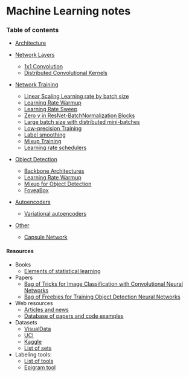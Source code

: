 # Machine Learning notes

### Table of contents
* <a href='network_architecture/network_architecture.md'>Architecture</a><br> 

* <a href='neural_network_layers/neural_network_layers.md'>Network Layers</a><br>
    * <a href='neural_network_layers/neural_network_layers.md#1x1-convolution'> 1x1 Convolution </a><br>
    * <a href='neural_network_layers/neural_network_layers.md#distributed-convolutional-kernels'> Distributed Convolutional Kernels </a><br>


* <a href='network_training/network_training.md'>Network Training</a><br>
    * <a href='network_training/network_training.md#linear-scaling-learning-rate-by-batch-size'>Linear Scaling Learning rate by batch size</a><br>
    * <a href='network_training/network_training.md#learning-rate-warmup'>Learning Rate Warmup</a><br>
    * <a href='network_training/network_training.md#learning-rate-sweep'>Learning Rate Sweep</a><br>
    * <a href='network_training/network_training.md#zero-%CE%B3-in-resnet-batchnormalization-blocks'>Zero γ in ResNet-BatchNormalization Blocks</a><br>
    * <a href='network_training/network_training.md#large-batch-size-with-distributed-mini-batches'>Large batch size with distributed mini-batches</a><br>
    * <a href='network_training/network_training.md#low-precision-training'>Low-precision Training</a><br>
    * <a href='network_training/network_training.md#label-smoothing'>Label smoothing</a><br>
    * <a href='network_training/network_training.md#mixup-training'>Mixup Training</a><br>
    * <a href='network_training/network_training.md#learning-rate-schedulers'>Learning rate schedulers</a><br>
    
* <a href='object_detection/object_detection.md'>Object Detection</a><br>
    * <a href='object_detection/object_detection.md#backbone-architectures'>Backbone Architectures</a><br>
    * <a href='object_detection/object_detection.md#learning-rate-warmup'>Learning Rate Warmup</a><br>
    * <a href='object_detection/object_detection.md#mixup-for-object-detection'>Mixup for Object Detection</a><br>
    * <a href='object_detection/object_detection.md#foveabox'>FoveaBox</a><br>
* <a href='autoencoders/autoencoders.md'>Autoencoders</a><br>
    * <a href='autoencoders/autoencoders.md#variational-autoencoders'>Variational autoencoders</a><br>
* <a href='other/other.md'>Other</a><br>
    * <a href='other/other.md#capsule-network'>Capsule Network</a><br>
#### Resources
* Books
    * [Elements of statistical learning](https://web.stanford.edu/~hastie/Papers/ESLII.pdf)
* Papers
    * [Bag of Tricks for Image Classification with Convolutional Neural Networks](https://arxiv.org/pdf/1812.01187.pdf)
    * [Bag of Freebies for Training Object Detection Neural Networks](https://arxiv.org/pdf/1902.04103.pdf)
* Web resources
    * [Articles and news](https://towardsdatascience.com/machine-learning/home)
    * [Database of papers and code examples](https://paperswithcode.com/sota)
* Datasets 
    * [VisualData](https://www.visualdata.io/)
    * [UCI](http://mlr.cs.umass.edu/ml/)
    * [Kaggle](https://www.kaggle.com/datasets)
    * [List of sets](https://www.datasetlist.com/)
* Labeling tools:
    * [List of tools](https://www.datasetlist.com/tools/)
    * [Epigram tool](https://labeltool-web.firebaseapp.com/)